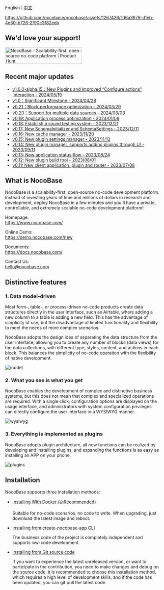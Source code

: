 English | [中文](./README.zh-CN.md)

https://github.com/nocobase/nocobase/assets/1267426/1d6a3979-d1eb-4e50-b726-2f90c3f82eeb

## We'd love your support!

<a href="https://www.producthunt.com/posts/nocobase?utm_source=badge-top-post-badge&utm_medium=badge&utm_souce=badge-nocobase" target="_blank"><img src="https://api.producthunt.com/widgets/embed-image/v1/top-post-badge.svg?post_id=456520&theme=light&period=daily" alt="NocoBase - Scalability&#0045;first&#0044;&#0032;open&#0045;source&#0032;no&#0045;code&#0032;platform | Product Hunt" style="width: 250px; height: 54px;" width="250" height="54" /></a>

## Recent major updates

- [v1.0.0-alpha.15：New Plugins and Improved “Configure actions” Interaction - 2024/05/19](https://docs.nocobase.com/welcome/changelog/20240519)
- [v1.0：Significant Milestone - 2024/04/28](https://docs.nocobase.com/welcome/release/v1001-changelog)
- [v0.21：Block performance optimization - 2024/03/29](https://docs.nocobase.com/welcome/release/v0210-changelog)
- [v0.20：Support for multiple data sources - 2024/03/03](https://docs.nocobase.com/welcome/release/v0200-changelog)
- [v0.19: Application process optimization - 2024/01/08](https://docs.nocobase.com/welcome/release/v0190-changelog)
- [v0.18: Establish a sound testing system - 2023/12/21](https://docs.nocobase.com/welcome/release/v0180-changelog)
- [v0.17: New SchemaInitializer and SchemaSettings - 2023/12/11](https://docs.nocobase.com/welcome/release/v0170-changelog)
- [v0.16: New cache manager - 2023/11/20](https://docs.nocobase.com/welcome/release/v0160-changelog)
- [v0.15: New plugin settings manager - 2023/11/13](https://docs.nocobase.com/welcome/release/v0150-changelog)
- [v0.14: New plugin manager, supports adding plugins through UI - 2023/09/11](https://docs.nocobase.com/welcome/release/v0140-changelog)
- [v0.13: New application status flow - 2023/08/24](https://docs.nocobase.com/welcome/release/v0130-changelog)
- [v0.12: New plugin build tool - 2023/08/01](https://docs.nocobase.com/welcome/release/v0120-changelog)
- [v0.11: New client application, plugin and router - 2023/07/08](https://docs.nocobase.com/welcome/release/v0110-changelog)

## What is NocoBase

NocoBase is a scalability-first, open-source no-code development platform.   
Instead of investing years of time and millions of dollars in research and development, deploy NocoBase in a few minutes and you'll have a private, controllable, and extremely scalable no-code development platform!

Homepage:  
https://www.nocobase.com/  

Online Demo:  
https://demo.nocobase.com/new

Documents:  
https://docs.nocobase.com/

Contact Us:  
hello@nocobase.com

## Distinctive features

### 1. Data model-driven

Most form-, table-, or process-driven no-code products create data structures directly in the user interface, such as Airtable, where adding a new column to a table is adding a new field. This has the advantage of simplicity of use, but the disadvantage of limited functionality and flexibility to meet the needs of more complex scenarios.

NocoBase adopts the design idea of separating the data structure from the user interface, allowing you to create any number of blocks (data views) for the data collections, with different type, styles, content, and actions in each block. This balances the simplicity of no-code operation with the flexibility of native development.

![model](https://static-docs.nocobase.com/model.png)

### 2. What you see is what you get

NocoBase enables the development of complex and distinctive business systems, but this does not mean that complex and specialized operations are required. With a single click, configuration options are displayed on the usage interface, and administrators with system configuration privileges can directly configure the user interface in a WYSIWYG manner.

![wysiwyg](https://static-docs.nocobase.com/wysiwyg.gif)

### 3. Everything is implemented as plugins

NocoBase adopts plugin architecture, all new functions can be realized by developing and installing plugins, and expanding the functions is as easy as installing an APP on your phone.

![plugins](https://static-docs.nocobase.com/plugins.png)

## Installation

NocoBase supports three installation methods:

- <a target="_blank" href="https://docs.nocobase.com/welcome/getting-started/installation/docker-compose">Installing With Docker (👍Recommended)</a>

  Suitable for no-code scenarios, no code to write. When upgrading, just download the latest image and reboot.

- <a target="_blank" href="https://docs.nocobase.com/welcome/getting-started/installation/create-nocobase-app">Installing from create-nocobase-app CLI</a>

  The business code of the project is completely independent and supports low-code development.

- <a target="_blank" href="https://docs.nocobase.com/welcome/getting-started/installation/git-clone">Installing from Git source code</a>

  If you want to experience the latest unreleased version, or want to participate in the contribution, you need to make changes and debug on the source code, it is recommended to choose this installation method, which requires a high level of development skills, and if the code has been updated, you can git pull the latest code.
